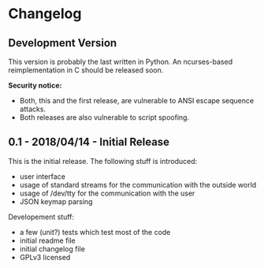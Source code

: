 # Changelog

## Development Version

This version is probably the last written in Python. An ncurses-based
reimplementation in C should be released soon.

**Security notice:**

* Both, this and the first release, are vulnerable to ANSI escape sequence
  attacks.
* Both releases are also vulnerable to script spoofing.

## 0.1 - 2018/04/14 - Initial Release

This is the initial release. The following stuff is introduced:

* user interface
* usage of standard streams for the communication with the outside world
* usage of /dev/tty for the communication with the user
* JSON keymap parsing

Developement stuff:

* a few (unit?) tests which test most of the code
* initial readme file
* initial changelog file
* GPLv3 licensed
